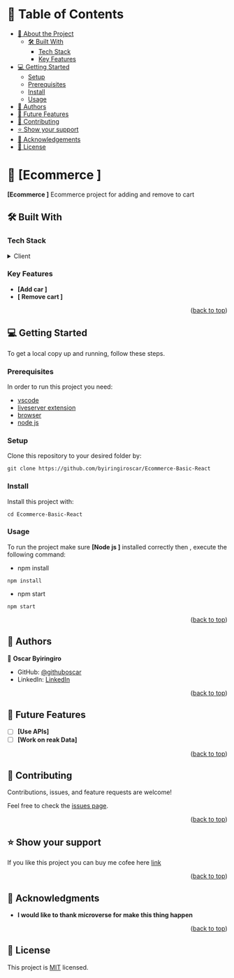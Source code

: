 <a name="readme-top"></a>

<!--
HOW TO USE:
This is an example of how you may give instructions on setting up your project locally.

Modify this file to match your project and remove sections that don't apply.

REQUIRED SECTIONS:
- Table of Contents
- About the Project
  - Built With
  - Live Demo
- Getting Started
- Authors
- Future Features
- Contributing
- Show your support
- Acknowledgements
- License

OPTIONAL SECTIONS:
- FAQ

After you're finished please remove all the comments and instructions!
-->

<div align="center">
  <!-- You are encouraged to replace this logo with your own! Otherwise you can also remove it. -->


  

</div>

<!-- TABLE OF CONTENTS -->

# 📗 Table of Contents

- [📖 About the Project](#about-project)
  - [🛠 Built With](#built-with)
    - [Tech Stack](#tech-stack)
    - [Key Features](#key-features)
- [💻 Getting Started](#getting-started)
  - [Setup](#setup)
  - [Prerequisites](#prerequisites)
  - [Install](#install)
  - [Usage](#usage)
- [👥 Authors](#authors)
- [🔭 Future Features](#future-features)
- [🤝 Contributing](#contributing)
- [⭐️ Show your support](#support)
- [🙏 Acknowledgements](#acknowledgements)
- [📝 License](#license)

<!-- PROJECT DESCRIPTION -->

# 📖 [Ecommerce ] <a name="about-project"></a>

**[Ecommerce ]** Ecommerce project for adding and remove to cart 
## 🛠 Built With <a name="built-with"></a>

### Tech Stack <a name="tech-stack"></a>


<details>
  <summary>Client</summary>
  <ul>
    <li><a href="https://html.org/">React</a></li>
    <li><a href="https://html.org/">css</a></li>
    <li><a href="https://html.org/">Jsx</a></li>
  </ul>
</details>

<!-- Features -->

### Key Features <a name="key-features"></a>


- **[Add car ]**
- **[ Remove cart ]**

<p align="right">(<a href="#readme-top">back to top</a>)</p>

<!-- GETTING STARTED -->

## 💻 Getting Started <a name="getting-started"></a>

To get a local copy up and running, follow these steps.

### Prerequisites

In order to run this project you need:
<ul>
    <li><a href="https://code.visualstudio.com/">vscode</a></li>
    <li><a href="#!">liveserver extension</a></li>
    <li><a href="#!">browser</a></li>
    <li><a href="#!">node js</a></li>
  </ul>

<!--
Example command:

```sh
 gem install rails
```
 -->

### Setup

Clone this repository to your desired folder by:

```
git clone https://github.com/byiringiroscar/Ecommerce-Basic-React
```

<!--
Example commands:

```sh
  cd my-folder
  git clone git@github.com:myaccount/my-project.git
```
--->

### Install


Install this project with: 

```
cd Ecommerce-Basic-React
```

<!--
Example command:

```sh
  cd my-project
  gem install
```
--->

### Usage


To run the project make sure **[Node js ]** installed correctly then , execute the following command:

- npm install
```
npm install
```
- npm start
```
npm start
```

<!--
Example command:

```sh
  rails server
```
--->
<p align="right">(<a href="#readme-top">back to top</a>)</p>

<!-- AUTHORS -->

## 👥 Authors <a name="authors"></a>


👤 **Oscar Byiringiro**

- GitHub: [@githuboscar](https://github.com/byiringiroscar)
- LinkedIn: [LinkedIn](https://www.linkedin.com/in/oscar-byiringiro-9baa8313a/)

<p align="right">(<a href="#readme-top">back to top</a>)</p>

<!-- FUTURE FEATURES -->

## 🔭 Future Features <a name="future-features"></a>



- [ ] **[Use APIs]**
- [ ] **[Work on reak Data]**

<p align="right">(<a href="#readme-top">back to top</a>)</p>

<!-- CONTRIBUTING -->

## 🤝 Contributing <a name="contributing"></a>

Contributions, issues, and feature requests are welcome!


Feel free to check the [issues page](https://github.com/byiringiroscar/Book-store-with-React/issues).

<p align="right">(<a href="#readme-top">back to top</a>)</p>

<!-- SUPPORT -->

## ⭐️ Show your support <a name="support"></a>

If you like this project you can buy me cofee here [link](https://www.linkedin.com/in/oscar-byiringiro-9baa8313a/)

<p align="right">(<a href="#readme-top">back to top</a>)</p>

<!-- ACKNOWLEDGEMENTS -->

## 🙏 Acknowledgments <a name="acknowledgements"></a>

- **I would like to thank microverse for make this thing happen**

<p align="right">(<a href="#readme-top">back to top</a>)</p>



<!-- LICENSE -->

## 📝 License <a name="license"></a>

This project is [MIT](./MIT.md) licensed.

